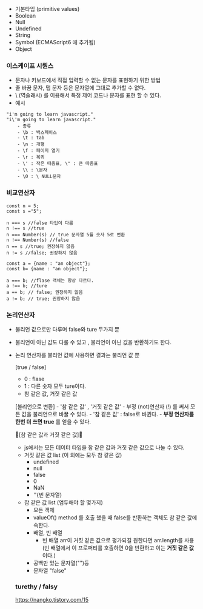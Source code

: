 - 기본타입 (primitive values)
- Boolean
- Null
- Undefined
- String
- Symbol (ECMAScript6 에 추가됨)
- Object


### 이스케이프 시퀀스
- 문자나 키보드에서 직접 입력할 수 없는 문자를 표현하기 위한 방법
- 줄 바꿈 문자, 탭 문자 등은 문자열에 그대로 추가할 수 없다.
- \ (역슬래시) 를 이용해서 특정 제어 코드나 문자를 표현 할 수 있다.
- 예시
```
"i'm going to learn javascript."
"i\'m going to learn javascript."
    - 종류
    - \b : 백스페이스
    - \t : tab
    - \n : 개행
    - \f : 페이지 열기
    - \r : 복귀
    - \' : 작은 따옴표, \" : 큰 따옴표
    - \\ : \문자
    - \0 : \ NULL문자
```

### 비교연산자

```
const n = 5;
const s ="5";

n === s //false 타입이 다름
n !== s //true
n === Number(s) // true 문자열 5를 숫자 5로 변환
n !== Number(s) //false
n == s //true; 권장하지 않음
n != s //false; 권장하지 않음
```

```
const a = {name : "an object"};
const b= {name : "an object"};

a === b; //flase 객체는 항상 다르다.
a !== b; //ture
a == b; // false; 권장하지 않음 
a != b; // true; 권장하지 않음
```

### 논리연산자
- 불리언 값으로만 다루며 false와 ture 두가지 뿐
- 불리언이 아닌 값도 다룰 수 있고 , 불리언이 아닌 값을 반환하기도 한다.
- 논리 연산자를 불리언 값에 사용하면 결과는 불리언 값 뿐 

    [true / false]
    - 0 : flase
    - 1 : 다른 숫자 모두 ture이다. 
    - 참 같은 값, 거짓 같은 값

    [불리언으로 변환]
        - '참 같은 값' , '거짓 같은 값'
        - 부정 (not)연산자 (!) 를 써서 모든 값을 불리언으로 바꿀 수 있다.
        - '참 같은 값' : false로 바뀐다.
        - __부정 연산자를 한번 더 쓰면 true__ 를 얻을 수 있다.

    :star2:[참 같은 값과 거짓 같은 값]:star2:
    - js에서는 모든 데이터 타입을 참 같은 값과 거짓 같은 값으로 나눌 수 있다.
    - 거짓 같은 값 list (이 외에는 모두 참 같은 값)
        - undefined
        - null 
        - false
        - 0
        - NaN
        - ''{빈 문자열)
    - 참 같은 값 list (염두해야 할 몇가지)
        - 모든 객체
        - valueOf() method 를 호출 했을 때 false를 반환하는 객체도 참 같은 값에 속한다.
        - 배열, 빈 배열 
            - 빈 배열 arr이 거짓 같은 값으로 평가되길 원한다면 arr.length를 사용 <br>
            (빈 배열에서 이 프로퍼티를 호출하면 0을 반환하고 이는 __거짓 같은 값__ 이다.)
        - 공백만 있는 문자열("")등
        - 문자열 "false"
    
    
   ### turethy / falsy
   https://nangko.tistory.com/15
